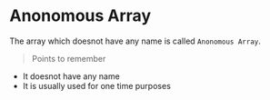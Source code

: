 # Anonomous Array

The array which doesnot have any name is called ``Anonomous Array``.

>Points to remember
- It doesnot have any name
- It is usually used for one time purposes